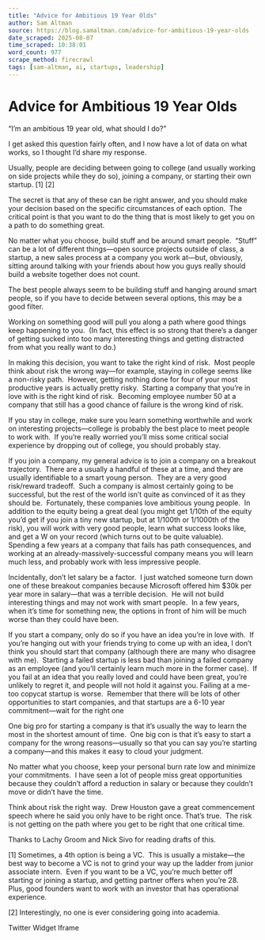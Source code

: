 ```yaml
---
title: "Advice for Ambitious 19 Year Olds"
author: Sam Altman
source: https://blog.samaltman.com/advice-for-ambitious-19-year-olds
date_scraped: 2025-08-07
time_scraped: 10:38:01
word_count: 977
scrape_method: firecrawl
tags: [sam-altman, ai, startups, leadership]
---
```


# Advice for Ambitious 19 Year Olds

“I’m an ambitious 19 year old, what should I do?”

I get asked this question fairly often, and I now have a lot
of data on what works, so I thought I’d share my response.

Usually, people are deciding between going to college (and
usually working on side projects while they do so), joining a company, or
starting their own startup. \[1\] \[2\]

The secret is that any of these can be right answer, and you
should make your decision based on the specific circumstances of each
option.  The critical point is that you
want to do the thing that is most likely to get you on a path to do something
great.

No matter what you choose, build stuff and be around smart
people.  “Stuff” can be a lot of
different things—open source projects outside of class, a startup, a new sales
process at a company you work at—but, obviously, sitting around talking with
your friends about how you guys really should build a website together does not
count.

The best people always seem to be building stuff and hanging
around smart people, so if you have to decide between several options, this may
be a good filter.

Working on something good will pull you along a path where
good things keep happening to you.  (In
fact, this effect is so strong that there’s a danger of getting sucked into too
many interesting things and getting distracted from what you really want to
do.)

In making this decision, you want to take the right kind of
risk.  Most people think about risk the
wrong way—for example, staying in college seems like a non-risky path.  However, getting nothing done for four of
your most productive years is actually pretty risky.  Starting a company that you’re in love with
is the right kind of risk.  Becoming
employee number 50 at a company that still has a good chance of failure is the
wrong kind of risk.

If you stay in college, make sure you learn something
worthwhile and work on interesting projects—college is probably the best place
to meet people to work with.  If you’re
really worried you’ll miss some critical social experience by dropping out of
college, you should probably stay.

If you join a company, my general advice is to join a
company on a breakout trajectory.  There
are a usually a handful of these at a time, and they are usually identifiable
to a smart young person.  They are a very
good risk/reward tradeoff.  Such a
company is almost certainly going to be successful, but the rest of the world
isn’t quite as convinced of it as they should be.  Fortunately, these companies love ambitious
young people.  In addition to the equity
being a great deal (you might get 1/10th of the equity you’d get if
you join a tiny new startup, but at 1/100th or 1/1000th
of the risk), you will work with very good people, learn what success looks
like, and get a W on your record (which turns out to be quite valuable).  Spending a few years at a company that fails
has path consequences, and working at an already-massively-successful company
means you will learn much less, and probably work with less impressive people.

Incidentally, don’t let salary be a factor.  I just watched someone turn down one
of these breakout companies because Microsoft offered him $30k per year more in
salary—that was a terrible decision.  He
will not build interesting things and may not work with smart people.  In a few years, when it’s time for something
new, the options in front of him will be much worse than they could have been.

If you start a company, only do so if you have an idea
you’re in love with.  If you’re hanging
out with your friends trying to come up with an idea, I don’t think you should
start that company (although there are many who disagree with me).  Starting a failed startup is less bad than
joining a failed company as an employee (and you’ll certainly learn much more
in the former case).  If you fail at an
idea that you really loved and could have been great, you’re unlikely to regret
it, and people will not hold it against you. Failing at a me-too copycat
startup is worse.  Remember that there
will be lots of other opportunities to start companies, and that startups are a
6-10 year commitment—wait for the right one

One big pro for starting a company is that it’s usually the
way to learn the most in the shortest amount of time.  One big con is that it’s easy to start a
company for the wrong reasons—usually so that you can say you’re starting a
company—and this makes it easy to cloud your judgment.

No matter what you choose, keep your personal burn rate low
and minimize your commitments.  I have
seen a lot of people miss great opportunities because they couldn’t afford a
reduction in salary or because they couldn’t move or didn’t have the time.

Think about risk the right way.  Drew Houston gave a great commencement speech
where he said you only have to be right once.
That’s true.  The risk is not
getting on the path where you get to be right that one critical time.

Thanks to Lachy Groom and Nick Sivo for reading drafts of
this.

\[1\] Sometimes, a 4th option is being a VC.  This is usually a mistake—the best way to become
a VC is not to grind your way up the ladder from junior associate intern.  Even if you want to be a VC, you’re much
better off starting or joining a startup, and getting partner offers when
you’re 28.  Plus, good founders want to
work with an investor that has operational experience.

\[2\] Interestingly, no one is ever considering going into
academia.

Twitter Widget Iframe
